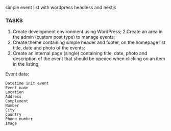 simple event list with wordpress headless and nextjs

### TASKS 

1. Create development environment using WordPress;
2.Create an area in the admin (custom post type) to manage events;
3. Create theme containing simple header and footer, on the homepage list title, date and photo
of the events;
4. Create an internal page (single) containing title, date, photo and description of the event that should be opened when clicking on an item in the listing;

Event data:
```
Datetime init event
Event name
Location
Address
Complement
Number
City
Country
Phone number
Image
```
